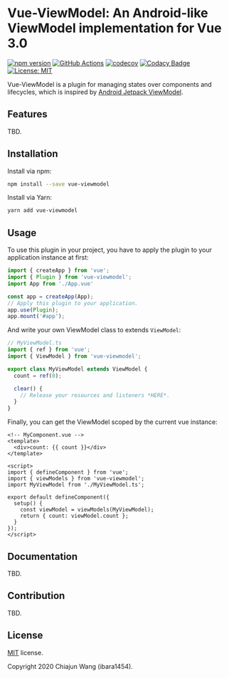 # Vue-ViewModel: An Android-like ViewModel implementation for Vue 3.0

[![npm version](https://badge.fury.io/js/vue-viewmodel.svg)](https://www.npmjs.com/package/vue-viewmodel)
[![GitHub Actions](https://github.com/ibara1454/vue-viewmodel/workflows/build/badge.svg)](https://github.com/ibara1454/vue-viewmodel/actions?query=workflow%3Abuild)
[![codecov](https://codecov.io/gh/ibara1454/vue-viewmodel/branch/master/graph/badge.svg)](https://codecov.io/gh/ibara1454/vue-viewmodel)
[![Codacy Badge](https://app.codacy.com/project/badge/Grade/77bac24504cc4fe9a6d638251c0d912a)](https://www.codacy.com/gh/ibara1454/vue-viewmodel/dashboard?utm_source=github.com&amp;utm_medium=referral&amp;utm_content=ibara1454/vue-viewmodel&amp;utm_campaign=Badge_Grade)
[![License: MIT](https://img.shields.io/badge/License-MIT-blue.svg)](https://opensource.org/licenses/MIT)

Vue-ViewModel is a plugin for managing states over components and lifecycles, which is inspired by [Android Jetpack ViewModel](https://developer.android.com/topic/libraries/architecture/viewmodel).

## Features

TBD.

## Installation

Install via npm:

```bash
npm install --save vue-viewmodel
```

Install via Yarn:

```bash
yarn add vue-viewmodel
```

## Usage

To use this plugin in your project, you have to apply the plugin to your application instance at first:

```typescript
import { createApp } from 'vue';
import { Plugin } from 'vue-viewmodel';
import App from './App.vue'

const app = createApp(App);
// Apply this plugin to your application.
app.use(Plugin);
app.mount('#app');
```

And write your own ViewModel class to extends `ViewModel`:

```typescript
// MyViewModel.ts
import { ref } from 'vue';
import { ViewModel } from 'vue-viewmodel';

export class MyViewModel extends ViewModel {
  count = ref(0);

  clear() {
    // Release your resources and listeners *HERE*.
  }
}
```

Finally, you can get the ViewModel scoped by the current vue instance:

```vue
<!-- MyComponent.vue -->
<template>
  <div>count: {{ count }}</div>
</template>

<script>
import { defineComponent } from 'vue';
import { viewModels } from 'vue-viewmodel';
import MyViewModel from './MyViewModel.ts';

export default defineComponent({
  setup() {
    const viewModel = viewModels(MyViewModel);
    return { count: viewModel.count };
  }
});
</script>
```

## Documentation

TBD.

## Contribution

TBD.

## License

[MIT](./LICENSE) license.

Copyright 2020 Chiajun Wang (ibara1454).

